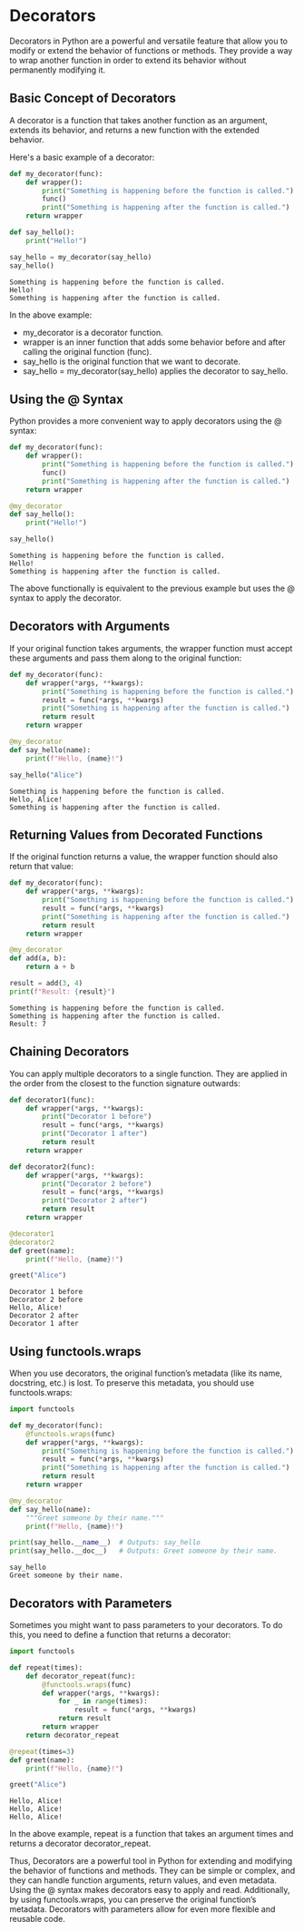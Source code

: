 # Decorators




Decorators in Python are a powerful and versatile feature that allow you to modify or extend the behavior of functions or methods. They provide a way to wrap another function in order to extend its behavior without permanently modifying it.

## Basic Concept of Decorators

A decorator is a function that takes another function as an argument, extends its behavior, and returns a new function with the extended behavior.

Here's a basic example of a decorator:


```python
def my_decorator(func):
    def wrapper():
        print("Something is happening before the function is called.")
        func()
        print("Something is happening after the function is called.")
    return wrapper

def say_hello():
    print("Hello!")

say_hello = my_decorator(say_hello)
say_hello()

```

    Something is happening before the function is called.
    Hello!
    Something is happening after the function is called.
    

In the above example:

*   my_decorator is a decorator function.
*   wrapper is an inner function that adds some behavior before and after calling the original function (func).
* say_hello is the original function that we want to decorate.
* say_hello = my_decorator(say_hello) applies the decorator to say_hello.

## Using the @ Syntax

Python provides a more convenient way to apply decorators using the @ syntax:


```python
def my_decorator(func):
    def wrapper():
        print("Something is happening before the function is called.")
        func()
        print("Something is happening after the function is called.")
    return wrapper

@my_decorator
def say_hello():
    print("Hello!")

say_hello()

```

    Something is happening before the function is called.
    Hello!
    Something is happening after the function is called.
    

The above functionally is equivalent to the previous example but uses the @ syntax to apply the decorator.

## Decorators with Arguments

If your original function takes arguments, the wrapper function must accept these arguments and pass them along to the original function:


```python
def my_decorator(func):
    def wrapper(*args, **kwargs):
        print("Something is happening before the function is called.")
        result = func(*args, **kwargs)
        print("Something is happening after the function is called.")
        return result
    return wrapper

@my_decorator
def say_hello(name):
    print(f"Hello, {name}!")

say_hello("Alice")

```

    Something is happening before the function is called.
    Hello, Alice!
    Something is happening after the function is called.
    

## Returning Values from Decorated Functions

If the original function returns a value, the wrapper function should also return that value:


```python
def my_decorator(func):
    def wrapper(*args, **kwargs):
        print("Something is happening before the function is called.")
        result = func(*args, **kwargs)
        print("Something is happening after the function is called.")
        return result
    return wrapper

@my_decorator
def add(a, b):
    return a + b

result = add(3, 4)
print(f"Result: {result}")

```

    Something is happening before the function is called.
    Something is happening after the function is called.
    Result: 7
    

## Chaining Decorators

You can apply multiple decorators to a single function. They are applied in the order from the closest to the function signature outwards:


```python
def decorator1(func):
    def wrapper(*args, **kwargs):
        print("Decorator 1 before")
        result = func(*args, **kwargs)
        print("Decorator 1 after")
        return result
    return wrapper

def decorator2(func):
    def wrapper(*args, **kwargs):
        print("Decorator 2 before")
        result = func(*args, **kwargs)
        print("Decorator 2 after")
        return result
    return wrapper

@decorator1
@decorator2
def greet(name):
    print(f"Hello, {name}!")

greet("Alice")

```

    Decorator 1 before
    Decorator 2 before
    Hello, Alice!
    Decorator 2 after
    Decorator 1 after
    

## Using functools.wraps

When you use decorators, the original function’s metadata (like its name, docstring, etc.) is lost. To preserve this metadata, you should use functools.wraps:


```python
import functools

def my_decorator(func):
    @functools.wraps(func)
    def wrapper(*args, **kwargs):
        print("Something is happening before the function is called.")
        result = func(*args, **kwargs)
        print("Something is happening after the function is called.")
        return result
    return wrapper

@my_decorator
def say_hello(name):
    """Greet someone by their name."""
    print(f"Hello, {name}!")

print(say_hello.__name__)  # Outputs: say_hello
print(say_hello.__doc__)   # Outputs: Greet someone by their name.

```

    say_hello
    Greet someone by their name.
    

## Decorators with Parameters

Sometimes you might want to pass parameters to your decorators. To do this, you need to define a function that returns a decorator:


```python
import functools

def repeat(times):
    def decorator_repeat(func):
        @functools.wraps(func)
        def wrapper(*args, **kwargs):
            for _ in range(times):
                result = func(*args, **kwargs)
            return result
        return wrapper
    return decorator_repeat

@repeat(times=3)
def greet(name):
    print(f"Hello, {name}!")

greet("Alice")

```

    Hello, Alice!
    Hello, Alice!
    Hello, Alice!
    

In the above example, repeat is a function that takes an argument times and returns a decorator decorator_repeat.

Thus, Decorators are a powerful tool in Python for extending and modifying the behavior of functions and methods. They can be simple or complex, and they can handle function arguments, return values, and even metadata. Using the @ syntax makes decorators easy to apply and read. Additionally, by using functools.wraps, you can preserve the original function’s metadata. Decorators with parameters allow for even more flexible and reusable code.

